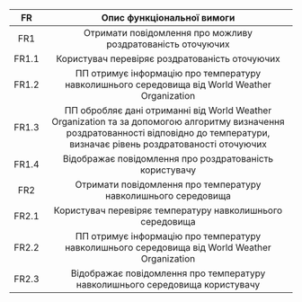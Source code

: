 |  FR   |                                                                              Опис функціональної вимоги                                                                              |
| :---: | :----------------------------------------------------------------------------------------------------------------------------------------------------------------------------------: |
|  FR1  |                                                             Отримати повідомлення про можливу роздратованість оточуючих                                                              |
| FR1.1 |                                                                    Користувач перевіряє роздратованість оточуючих                                                                    |
| FR1.2 |                                            ПП отримує інформацію про температуру навколишнього середовища від World Weather Organization                                             |
| FR1.3 | ПП обробляє дані отриманні від World Weather Organization та за допомогою алгоритму визначення роздратованності відповідно до температури, визначає рівень роздратованості оточуючих |
| FR1.4 |                                                               Відображає повідомлення про роздратованість користувачу                                                                |
|  FR2  |                                                            Отримати повідомлення про температуру навколишнього середовища                                                            |
| FR2.1 |                                                              Користувач перевіряє температуру навколишнього середовища                                                               |
| FR2.2 |                                            ПП отримує інформацію про температуру навколишнього середовища від World Weather Organization                                             |
| FR2.3 |                                                     Відображає повідомлення про температуру навколишнього середовища користувачу                                                     |
